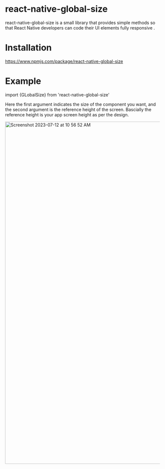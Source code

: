 # react-native-global-size
 react-native-global-size is a small library that provides  simple methods so that React Native developers can code their UI elements fully 
 responsive .

 # Installation
 https://www.npmjs.com/package/react-native-global-size

 # Example

 import {GLobalSize} from 'react-native-global-size'
 
 Here the first argument indicates the size of the component you want, and the second argument is the reference height of the screen. 
 Bascially the reference height is your app screen height as per the design.
 
 <img width="1115" alt="Screenshot 2023-07-12 at 10 56 52 AM" src="https://github.com/faheem-cmd/react-native-global-size/assets/56709898/398edd80-356b-4d73-906e-535550efbab3">

